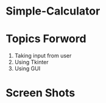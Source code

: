 # Simple-Calculator
# Topics Forword
 1. Taking input from user
 2. Using Tkinter
 3. Using GUI
# Screen Shots

